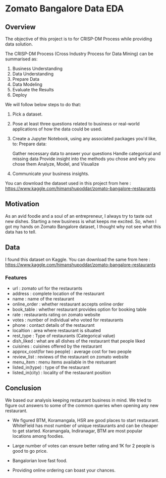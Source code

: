 # Zomato Bangalore Data EDA

## Overview

The objective of this project is to for CRISP-DM Process while providing data solution.

The CRISP-DM Process (Cross Industry Process for Data Mining) can be summarised as:

1. Business Understanding
2. Data Understanding
3. Prepare Data                   
4. Data Modeling
5. Evaluate the Results
6. Deploy

We will follow below steps to do that:

1. Pick a dataset.
2. Pose at least three questions related to business or real-world applications of how the data could be used.
3. Create a Jupyter Notebook, using any associated packages you'd like, to:
    Prepare data:

    Gather necessary data to answer your questions
    Handle categorical and missing data
    Provide insight into the methods you chose and why you chose them
    Analyze, Model, and Visualize

4. Communicate your business insights.


You can download the dataset used in this project from here : https://www.kaggle.com/himanshupoddar/zomato-bangalore-restaurants


## Motivation

As an avid foodie and a soul of an entrepreneur, I always try to taste out new dishes. Starting a new business is what keeps me excited.
So, when I got my hands on Zomato Bangalore dataset, I thought why not see what this data has to tell.

## Data

I found this dataset on Kaggle. You can download the same from here : https://www.kaggle.com/himanshupoddar/zomato-bangalore-restaurants

### Features

* url : zomato url for the restaurants 
* address : complete location of the restaurant
* name : name of the restaurant
* online_order : whether restaurant accepts online order
* book_table : whether restaurant provides option for booking table
* rate : restaurants rating on zomato website 
* votes : number of individual who voted for restaurants
* phone : contact details of the restaurant
* localtion : area where restaurant is situated
* rest_type : Type of restaurants (Categorical value)
* dish_liked : what are all dishes of the restaurant that people liked 
* cuisines : cuisines offered by the restaurant
* approx_cost(for two people) : average cost for two people 
* review_list : reviews of the restaurant on zomato website
* menu_item : menu items available in the restuarant
* listed_in(type) : type of the restaurant
* listed_in(city) : locality of the restaurant position

## Conclusion

We based our analysis keeping restaurant business in mind. We tried to figure out answers to some of the common queries when opening any new restaurant.

* We figured BTM, Koramangala, HSR are good places to start restaurant. WhiteField has most number of unique restaurants and can be cheaper to get started. Koramangala, Indiranagar, BTM are most popular locations among foodies.

* Large number of votes can ensure better rating and 1K for 2 people is good to go price.

* Bangalorian love fast food.

* Providing online ordering can boast your chances.
